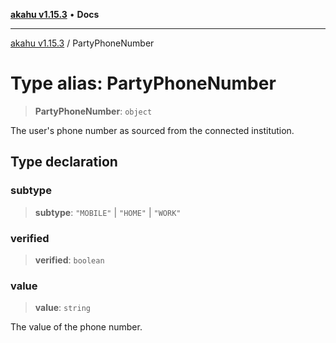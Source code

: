 [**akahu v1.15.3**](../README.md) • **Docs**

***

[akahu v1.15.3](../README.md) / PartyPhoneNumber

# Type alias: PartyPhoneNumber

> **PartyPhoneNumber**: `object`

The user's phone number as sourced from the connected institution.

## Type declaration

### subtype

> **subtype**: `"MOBILE"` \| `"HOME"` \| `"WORK"`

### verified

> **verified**: `boolean`

### value

> **value**: `string`

The value of the phone number.
